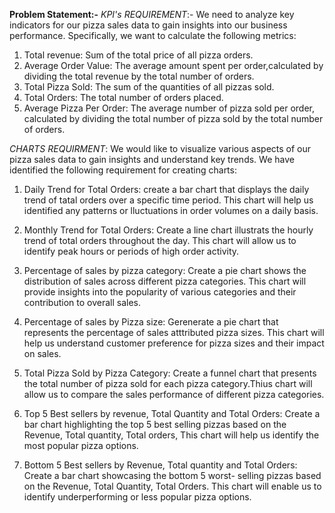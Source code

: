 **Problem Statement:-**
*KPI's REQUIREMENT*:- 
We need to analyze key indicators for our pizza sales data to gain insights into our business performance. Specifically, we want to calculate the following metrics:
  1. Total revenue: Sum of the total price of all pizza orders.
  2. Average Order Value: The average amount spent per order,calculated by dividing the total revenue by the total number of          orders.
  3. Total Pizza Sold: The sum of the quantities of all pizzas sold.
  4. Total Orders: The total number of orders placed.
  5. Average Pizza Per Order: The average number of pizza sold per order, calculated by dividing the total number of pizza        sold  by the total number of orders.

*CHARTS REQUIRMENT*: 
We would like to visualize various aspects of our pizza sales data to gain insights and understand key trends. We have identified the following requirement for creating charts:
1. Daily Trend for Total Orders: create a bar chart that displays the daily trend of tatal orders over a specific time          period. This chart will help us identified any patterns or lluctuations in order volumes on a daily basis.
 
2. Monthly Trend for Total Orders: Create a line chart illustrats the hourly trend of total orders throughout the day. This     chart will allow us to identify peak hours or periods of high order activity.
 
3. Percentage of sales by pizza category: Create a pie chart shows the distribution of sales across different pizza 
   categories. This chart will provide insights into  the popularity of various categories and their contribution to overall    sales.
  
4. Percentage of sales by Pizza size: Gerenerate a pie chart that represents the percentage of sales atttributed pizza          sizes. This chart will help us understand customer preference for pizza sizes and their impact on sales.

5. Total Pizza Sold by Pizza Category: Create a funnel chart that presents the total number of pizza sold for each pizza        category.Thius chart will allow us to compare the sales performance of different pizza categories.

6. Top 5 Best sellers by revenue, Total  Quantity and Total Orders: Create a bar chart highlighting the top 5 best selling      pizzas  based on the Revenue, Total quantity, Total orders, This chart will help us identify the most popular pizza          options.

7. Bottom 5 Best sellers by Revenue, Total quantity and Total Orders: Create a bar chart showcasing the bottom 5 worst-         selling pizzas based on the Revenue, Total Quantity, Total Orders. This chart will enable us to identify underperforming     or less popular pizza options.

